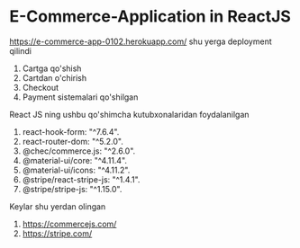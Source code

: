 # E-Commerce-Application in ReactJS

https://e-commerce-app-0102.herokuapp.com/ shu yerga deployment qilindi

1. Cartga qo'shish
2. Cartdan o'chirish
3. Checkout
4. Payment sistemalari qo'shilgan

React JS ning ushbu qo'shimcha kutubxonalaridan foydalanilgan

1. react-hook-form: "^7.6.4". 
2. react-router-dom: "^5.2.0".
3. @chec/commerce.js: "^2.6.0". 
4. @material-ui/core: "^4.11.4".
5. @material-ui/icons: "^4.11.2". 
6. @stripe/react-stripe-js: "^1.4.1".
7. @stripe/stripe-js: "^1.15.0".


Keylar shu yerdan olingan

1. https://commercejs.com/
2. https://stripe.com/
